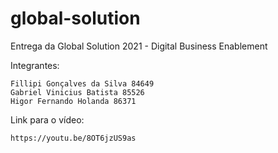 # global-solution
Entrega da Global Solution 2021 - Digital Business Enablement

Integrantes:

    Fillipi Gonçalves da Silva 84649
    Gabriel Vinicius Batista 85526
    Higor Fernando Holanda 86371

Link para o vídeo:

    https://youtu.be/8OT6jzUS9as
    
